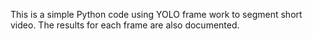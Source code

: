 This is a simple Python code using YOLO frame work to segment short video. The results for each frame are also documented.
